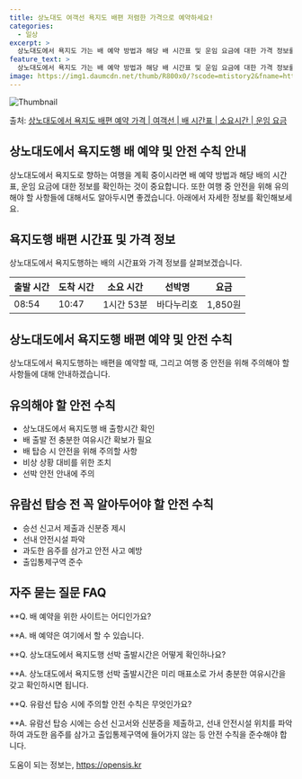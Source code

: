 ```yaml
---
title: 상노대도 여객선 욕지도 배편 저렴한 가격으로 예약하세요!
categories:
  - 일상
excerpt: >
  상노대도에서 욕지도 가는 배 예약 방법과 해당 배 시간표 및 운임 요금에 대한 가격 정보를 안내 드리겠습니다. 안전하고 재밋는 욕지도행 여행을 위해 아래 정보 참고하시기 바랍니다. 욕지도행 배편 예약하기 👈 클릭상노대도에서 욕지도행 배 시간표출발 시간도착 시간소요 시간선박명요금08:5410:471시간 53분바다누리호1,850원욕지도행 배편 예약하기 👈 클릭상노대도에서 욕지도행 여객선 탑승 시 이용수칙상노대도에서 욕지도행 배 출항시간을 확인한다. 선박 출항 전 충분한 여유시간 확보가 중요합니다. 선박에 탑승할 때에는 배가 완전히 정착한 뒤 안전하게 탑승해야 합니다. 계단을 이용할 때에는 항상 난간을 꼭 잡고 조심해야 합니다. 비상상황 대비를 위해 구명조끼의 위치와 사용법을 숙지해야 합니다. 선박 안전 방송..
feature_text: >
  상노대도에서 욕지도 가는 배 예약 방법과 해당 배 시간표 및 운임 요금에 대한 가격 정보를 안내 드리겠습니다. 안전하고 재밋는 욕지도행 여행을 위해 아래 정보 참고하시기 바랍니다. 욕지도행 배편 예약하기 👈 클릭상노대도에서 욕지도행 배 시간표출발 시간도착 시간소요 시간선박명요금08:5410:471시간 53분바다누리호1,850원욕지도행 배편 예약하기 👈 클릭상노대도에서 욕지도행 여객선 탑승 시 이용수칙상노대도에서 욕지도행 배 출항시간을 확인한다. 선박 출항 전 충분한 여유시간 확보가 중요합니다. 선박에 탑승할 때에는 배가 완전히 정착한 뒤 안전하게 탑승해야 합니다. 계단을 이용할 때에는 항상 난간을 꼭 잡고 조심해야 합니다. 비상상황 대비를 위해 구명조끼의 위치와 사용법을 숙지해야 합니다. 선박 안전 방송..
image: https://img1.daumcdn.net/thumb/R800x0/?scode=mtistory2&fname=https%3A%2F%2Fblog.kakaocdn.net%2Fdn%2FrQfIf%2FbtsHCluog13%2F8Sop0fsEPGi44fTd2r17x1%2Fimg.webp
---
```


![Thumbnail](https://img1.daumcdn.net/thumb/R800x0/?scode=mtistory2&fname=https%3A%2F%2Fblog.kakaocdn.net%2Fdn%2FrQfIf%2FbtsHCluog13%2F8Sop0fsEPGi44fTd2r17x1%2Fimg.webp)

<p>출처: <a href="https://opensis.kr/entry/%EC%83%81%EB%85%B8%EB%8C%80%EB%8F%84%EC%97%90%EC%84%9C-%EC%9A%95%EC%A7%80%EB%8F%84-%EB%B0%B0%ED%8E%B8-%EC%98%88%EC%95%BD-%EA%B0%80%EA%B2%A9-%EC%97%AC%EA%B0%9D%EC%84%A0-%EB%B0%B0-%EC%8B%9C%EA%B0%84%ED%91%9C-%EC%86%8C%EC%9A%94%EC%8B%9C%EA%B0%84-%EC%9A%B4%EC%9E%84-%EC%9A%94%EA%B8%88" rel="dofollow">상노대도에서 욕지도 배편 예약 가격 | 여객선 | 배 시간표 | 소요시간 | 운임 요금</a> </p>

## 상노대도에서 욕지도행 배 예약 및 안전 수칙 안내



상노대도에서 욕지도로 향하는 여행을 계획 중이시라면 배 예약 방법과 해당 배의 시간표, 운임 요금에 대한 정보를 확인하는 것이 중요합니다.
또한 여행 중 안전을 위해 유의해야 할 사항들에 대해서도 알아두시면 좋겠습니다. 아래에서 자세한 정보를 확인해보세요.

## 욕지도행 배편 시간표 및 가격 정보

상노대도에서 욕지도행하는 배의 시간표와 가격 정보를 살펴보겠습니다.

**출발 시간** | **도착 시간** | **소요 시간** | **선박명** | **요금**  
---|---|---|---|---  
08:54 | 10:47 | 1시간 53분 | 바다누리호 | 1,850원  
  


## 상노대도에서 욕지도행 배편 예약 및 안전 수칙

상노대도에서 욕지도행하는 배편을 예약할 때, 그리고 여행 중 안전을 위해 주의해야 할 사항들에 대해 안내하겠습니다.

## **유의해야 할 안전 수칙**

  * 상노대도에서 욕지도행 배 출항시간 확인
  * 배 출발 전 충분한 여유시간 확보가 필요
  * 배 탑승 시 안전을 위해 주의할 사항
  * 비상 상황 대비를 위한 조치
  * 선박 안전 안내에 주의

## **유람선 탑승 전 꼭 알아두어야 할 안전 수칙**

  * 승선 신고서 제출과 신분증 제시
  * 선내 안전시설 파악
  * 과도한 음주를 삼가고 안전 사고 예방
  * 출입통제구역 준수

## **자주 묻는 질문 FAQ**

**Q. 배 예약을 위한 사이트는 어디인가요?

**A. 배 예약은 여기에서 할 수 있습니다.

**Q. 상노대도에서 욕지도행 선박 출발시간은 어떻게 확인하나요?

**A. 상노대도에서 욕지도행 선박 출발시간은 미리 매표소로 가서 충분한 여유시간을 갖고 확인하시면 됩니다.

**Q. 유람선 탑승 시에 주의할 안전 수칙은 무엇인가요?

**A. 유람선 탑승 시에는 승선 신고서와 신분증을 제출하고, 선내 안전시설 위치를 파악하여 과도한 음주를 삼가고 출입통제구역에 들어가지
않는 등 안전 수칙을 준수해야 합니다.



 

도움이 되는 정보는, <a href="https://opensis.kr" rel="dofollow">https://opensis.kr</a>


